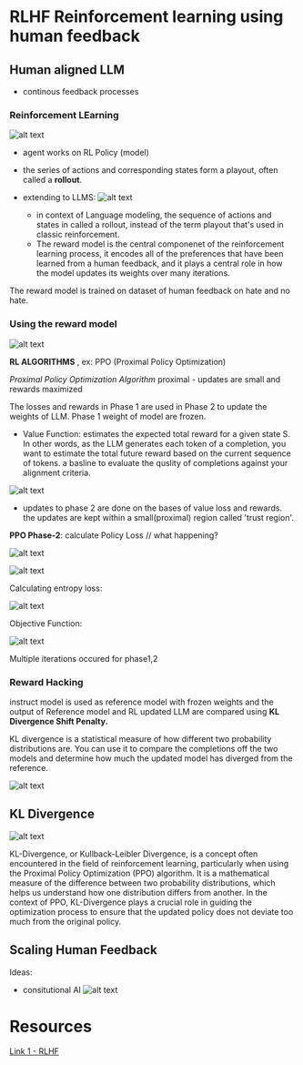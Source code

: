 # RLHF Reinforcement learning using human feedback 

## Human aligned LLM 

- continous feedback processes 

### Reinforcement LEarning 

![alt text](image.png)

- agent works on RL Policy (model)
- the series of actions and corresponding states form a playout, often called a **rollout**. 
- extending to LLMS: 
    ![alt text](image-2.png)

    - in context of Language modeling, the sequence of actions and states in called a rollout, instead of the term playout that's used in classic reinforcement. 
    - The reward model is the central componenet of the reinforcement learning process, it encodes all of the preferences that have been learned from a human feedback, and it plays a central role in how the model updates its weights over many iterations. 

The reward model is trained on dataset of human feedback on hate and no hate. 

### Using the reward model 

![alt text](image-3.png)

**RL ALGORITHMS** , ex: PPO (Proximal Policy Optimization)

*Proximal Policy Optimization Algorithm* 
proximal - updates are small and rewards maximized

The losses and rewards in Phase 1 are used in Phase 2 to update the weights of LLM. Phase 1 weight of model are frozen.

- Value Function: estimates the expected total reward for a given state S. In other words, as the LLM generates each token of a completion, you want to estimate the total future reward based on the current sequence of tokens. a basline to evaluate the quslity of completions against your alignment criteria. 

![alt text](image-4.png)

- updates to phase 2 are done on the bases of value loss and rewards. the updates are kept within a small(proximal) region called 'trust region'. 

**PPO Phase-2**: calculate Policy Loss
// what happening? 

![alt text](image-5.png)

![alt text](image-6.png)

Calculating entropy loss: 

![alt text](image-7.png)

Objective Function: 

![alt text](image-8.png)

Multiple iterations occured for phase1,2

### Reward Hacking 

instruct model is used as reference model with frozen weights and the output of Reference model and RL updated LLM are compared using **KL Divergence Shift Penalty.**

KL divergence is a statistical measure of how different two probability distributions are. You can use it to compare the completions off the two models and determine how much the updated model has diverged from the reference. 

![alt text](image-9.png)

## KL Divergence 

![alt text](image-10.png)

KL-Divergence, or Kullback-Leibler Divergence, is a concept often encountered in the field of reinforcement learning, particularly when using the Proximal Policy Optimization (PPO) algorithm. It is a mathematical measure of the difference between two probability distributions, which helps us understand how one distribution differs from another. In the context of PPO, KL-Divergence plays a crucial role in guiding the optimization process to ensure that the updated policy does not deviate too much from the original policy.

## Scaling Human Feedback 

Ideas: 
- consitutional AI
![alt text](image-12.png)


# Resources 

[Link 1 - RLHF](https://huggingface.co/blog/trl-peft)